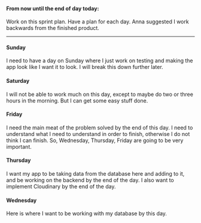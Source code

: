 #### From now until the end of day today:

Work on this sprint plan. Have a plan for each day. Anna suggested I work backwards from the finished product.

--------------------------------------------------------------------------------------------------

#### Sunday

I need to have a day on Sunday where I just work on testing and making the app look like I want it to look. I will break this down further later.

#### Saturday

I will not be able to work much on this day, except to maybe do two or three hours in the morning. But I can get some easy stuff done.

#### Friday

I need the main meat of the problem solved by the end of this day. I need to understand what I need to understand in order to finish, otherwise I do not think I can finish. So, Wednesday, Thursday, Friday are going to be very important.

#### Thursday

I want my app to be taking data from the database here and adding to it, and be working on the backend by the end of the day. I also want to implement Cloudinary by the end of the day.

#### Wednesday

Here is where I want to be working with my database by this day.


